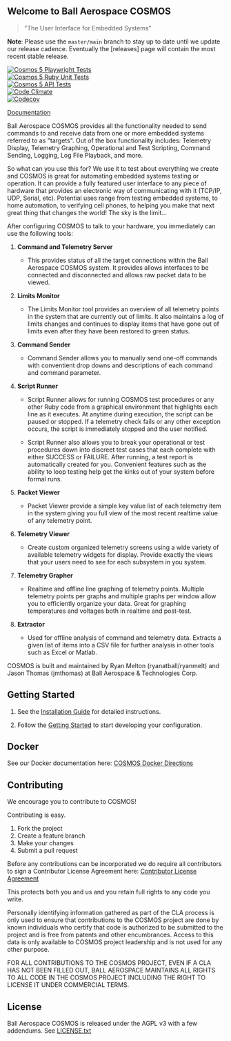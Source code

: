 ## Welcome to Ball Aerospace COSMOS

> "The User Interface for Embedded Systems"

**Note**: Please use the `master/main` branch to stay up to date until we update our release cadence.
Eventually the [releases] page will contain the most recent stable release.

[![Cosmos 5 Playwright Tests](https://github.com/BallAerospace/COSMOS/actions/workflows/playwright.yml/badge.svg)](https://github.com/BallAerospace/COSMOS/actions/workflows/playwright.yml)<br/>
[![Cosmos 5 Ruby Unit Tests](https://github.com/BallAerospace/COSMOS/actions/workflows/ruby_unit_tests.yml/badge.svg)](https://github.com/BallAerospace/COSMOS/actions/workflows/ruby_unit_tests.yml)<br/>
[![Cosmos 5 API Tests](https://github.com/BallAerospace/COSMOS/actions/workflows/api_tests.yml/badge.svg)](https://github.com/BallAerospace/COSMOS/actions/workflows/api_tests.yml)<br/>
[![Code Climate](https://codeclimate.com/github/BallAerospace/COSMOS/badges/gpa.svg)](https://codeclimate.com/github/BallAerospace/COSMOS)<br/>
[![Codecov](https://img.shields.io/codecov/c/github/codecov/example-python.svg)](https://codecov.io/gh/BallAerospace/COSMOS)

[Documentation](http://cosmosc2.com)

Ball Aerospace COSMOS provides all the functionality needed to send commands to and receive data from one or more embedded systems referred to as "targets". Out of the box functionality includes: Telemetry Display, Telemetry Graphing, Operational and Test Scripting, Command Sending, Logging, Log File Playback, and more.

So what can you use this for? We use it to test about everything we create and COSMOS is great for automating embedded systems testing or operation. It can provide a fully featured user interface to any piece of hardware that provides an electronic way of communicating with it (TCP/IP, UDP, Serial, etc). Potential uses range from testing embedded systems, to home automation, to verifying cell phones, to helping you make that next great thing that changes the world! The sky is the limit...

After configuring COSMOS to talk to your hardware, you immediately can use the following tools:

1. **Command and Telemetry Server**

   - This provides status of all the target connections within the Ball Aerospace COSMOS system. It provides allows interfaces to be connected and disconnected and allows raw packet data to be viewed.

1. **Limits Monitor**

   - The Limits Monitor tool provides an overview of all telemetry points in the system that are currently out of limits. It also maintains a log of limits changes and continues to display items that have gone out of limits even after they have been restored to green status.

1. **Command Sender**

   - Command Sender allows you to manually send one-off commands with conventient drop downs and descriptions of each command and command parameter.

1. **Script Runner**

   - Script Runner allows for running COSMOS test procedures or any other Ruby code from a graphical environment that highlights each line as it executes. At anytime during execution, the script can be paused or stopped. If a telemetry check fails or any other exception occurs, the script is immediately stopped and the user notified.

   - Script Runner also allows you to break your operational or test procedures down into discreet test cases that each complete with either SUCCESS or FAILURE. After running, a test report is automatically created for you. Convenient features such as the ability to loop testing help get the kinks out of your system before formal runs.

1. **Packet Viewer**

   - Packet Viewer provide a simple key value list of each telemetry item in the system giving you full view of the most recent realtime value of any telemetry point.

1. **Telemetry Viewer**

   - Create custom organized telemetry screens using a wide variety of available telemetry widgets for display. Provide exactly the views that your users need to see for each subsystem in you system.

1. **Telemetry Grapher**

   - Realtime and offline line graphing of telemetry points. Multiple telemetry points per graphs and multiple graphs per window allow you to efficiently organize your data. Great for graphing temperatures and voltages both in realtime and post-test.

1. **Extractor**

   - Used for offline analysis of command and telemetry data. Extracts a given list of items into a CSV file for further analysis in other tools such as Excel or Matlab.

COSMOS is built and maintained by Ryan Melton (ryanatball/ryanmelt) and Jason Thomas (jmthomas) at Ball Aerospace & Technologies Corp.

## Getting Started

1.  See the [Installation Guide](https://cosmosrb.com/docs/v5/installation) for detailed instructions.

1.  Follow the [Getting Started](https://cosmosrb.com/docs/v5/gettingstarted) to start developing your configuration.

## Docker

See our Docker documentation here:
[COSMOS Docker Directions](https://github.com/BallAerospace/cosmos-docker)

## Contributing

We encourage you to contribute to COSMOS!

Contributing is easy.

1. Fork the project
2. Create a feature branch
3. Make your changes
4. Submit a pull request

Before any contributions can be incorporated we do require all contributors to sign a Contributor License Agreement here:
[Contributor License Agreement](https://docs.google.com/forms/d/1ppnHUSXtY1GRTNPIyUaB1OYHbW5Ca67GFMgMRPBG8u0/viewform)

This protects both you and us and you retain full rights to any code you write.

Personally identifying information gathered as part of the CLA process is only used to ensure that contributions to the COSMOS project are done by known individuals who certify that code is authorized to be submitted to the project and is free from patents and other encumbrances. Access to this data is only available to COSMOS project leadership and is not used for any other purpose.

FOR ALL CONTRIBUTIONS TO THE COSMOS PROJECT, EVEN IF A CLA HAS NOT BEEN FILLED OUT, BALL AEROSPACE MAINTAINS ALL RIGHTS TO ALL CODE IN THE COSMOS PROJECT INCLUDING THE RIGHT TO LICENSE IT UNDER COMMERCIAL TERMS.

## License

Ball Aerospace COSMOS is released under the AGPL v3 with a few addendums. See [LICENSE.txt](LICENSE.txt)
